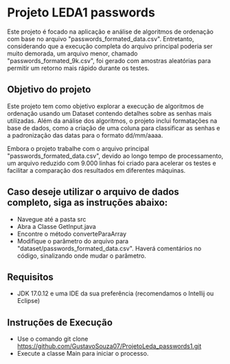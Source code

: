 # Projeto LEDA1 passwords
Este projeto é focado na aplicação e análise de algoritmos de ordenação com base no arquivo "passwords_formated_data.csv". Entretanto, considerando que a execução completa do arquivo principal poderia ser muito demorada, um arquivo menor, chamado "passwords_formated_9k.csv", foi gerado com amostras aleatórias para permitir um retorno mais rápido durante os testes.

## Objetivo do projeto
Este projeto tem como objetivo explorar a execução de algoritmos de ordenação usando um Dataset contendo detalhes sobre as senhas mais utilizadas. Além da análise dos algoritmos, o projeto inclui formatações na base de dados, como a criação de uma coluna para classificar as senhas e a padronização das datas para o formato dd/mm/aaaa.

Embora o projeto trabalhe com o arquivo principal "passwords_formated_data.csv", devido ao longo tempo de processamento, um arquivo reduzido com 9.000 linhas foi criado para acelerar os testes e facilitar a comparação dos resultados em diferentes máquinas.


## Caso deseje utilizar o arquivo de dados completo, siga as instruções abaixo:
- Navegue até a pasta src
- Abra a Classe GetInput.java
- Encontre o método converteParaArray
- Modifique o parâmetro do arquivo para "dataset/passwords_formated_data.csv". Haverá comentários no código, sinalizando onde mudar o parâmetro.

## Requisitos
- JDK 17.0.12 e uma IDE da sua preferência (recomendamos o Intellij ou Eclipse)

## Instruções de Execução
- Use o comando git clone https://github.com/GustavoSouza07/ProjetoLeda_passwords1.git
- Execute a classe Main para iniciar o processo.

